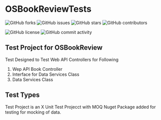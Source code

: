# OSBookReviewTests

![GitHub forks](https://img.shields.io/github/forks/brianreville/OSBookReviewTests?style=for-the-badge)
![GitHub issues](https://img.shields.io/github/issues/brianreville/OSBookReviewTests?style=for-the-badge)
![GitHub stars](https://img.shields.io/github/stars/brianreville/OSBookReviewTests?style=for-the-badge)
![GitHub contributors](https://img.shields.io/github/contributors/brianreville/OSBookReviewTests?style=for-the-badge) 

![GitHub license](https://img.shields.io/github/license/brianreville/OSBookReviewTests?style=for-the-badge)
![GitHub commit activity](https://img.shields.io/github/commit-activity/m/brianreville/OSBookReviewTests?style=for-the-badge)
## Test Project for OSBookReview 
Test Designed to Test Web API Controllers for Following

1. Wep API Book Controller
2. Interface for Data Services Class
3. Data Services Class

## Test Types

Test Project is an X Unit Test Projecct with MOQ Nuget Package added for testing for mocking of data.
